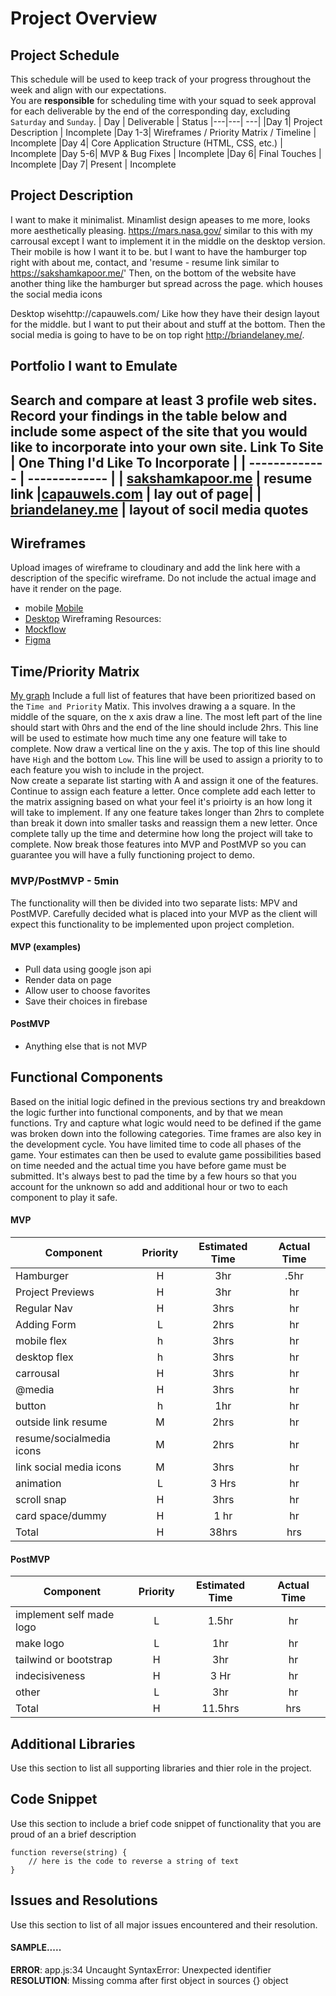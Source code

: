 # Project Overview
## Project Schedule
This schedule will be used to keep track of your progress throughout the week and align with our expectations.  
You are **responsible** for scheduling time with your squad to seek approval for each deliverable by the end of the corresponding day, excluding `Saturday` and `Sunday`.
|  Day | Deliverable | Status
|---|---| ---|
|Day 1| Project Description | Incomplete
|Day  1-3| Wireframes / Priority Matrix / Timeline | Incomplete
|Day 4| Core Application Structure (HTML, CSS, etc.) | Incomplete
|Day 5-6| MVP & Bug Fixes | Incomplete
|Day 6| Final Touches | Incomplete
|Day 7| Present | Incomplete
## Project Description
I want to make it minimalist. Minamlist design apeases to me more, looks more aesthetically pleasing. https://mars.nasa.gov/ similar to this with my carrousal except I want to implement it in the middle on the desktop version. Their mobile is how I want it to be. but I want to have the hamburger top right with about me, contact, and 'resume - resume link similar to https://sakshamkapoor.me/' 
Then, on the bottom  of the website have another thing like the hamburger but spread across the page. which houses the social media icons

Desktop wisehttp://capauwels.com/ Like how they have their design layout for the middle. but I want to put their about and stuff at the bottom. Then the social media is going to have to be on top right http://briandelaney.me/. 
## Portfolio I want to Emulate
Search and compare at least 3 profile web sites.  Record your findings in the table below and include some aspect of the site that you would like to incorporate into your own site.
Link To Site  | One Thing I'd Like To Incorporate | 
| ------------- | ------------- |
| [sakshamkapoor.me](https://sakshamkapoor.me/) | resume link
|[capauwels.com](http://capauwels.com/) | lay out of page|
| [briandelaney.me](http://briandelaney.me/) |  layout of socil media quotes
---
## Wireframes
Upload images of wireframe to cloudinary and add the link here with a description of the specific wireframe. Do not include the actual image and have it render on the page.  
- mobile [Mobile](https://res.cloudinary.com/dx3a3l6k0/image/upload/v1625866748/Handwritten_2021-07-09_173715_oxvjau.jpg)
- [Desktop](https://res.cloudinary.com/dx3a3l6k0/image/upload/v1625866389/Receipt_2021-07-09_172232_ophnrq.jpg)
Wireframing Resources:
- [Mockflow](https://mockflow.com/app/#Wireframe)
- [Figma](https://www.figma.com/)
## Time/Priority Matrix 
[My graph](https://res.cloudinary.com/dx3a3l6k0/image/upload/v1626100294/Handwritten_2021-07-12_102819_rq5ikn.jpg)
Include a full list of features that have been prioritized based on the `Time and Priority` Matix.  This involves drawing a a square.  In the middle of the square, on the x axis draw a line.  The most left part of the line should start with 0hrs and the end of the line should include 2hrs.  This line will be used to estimate how much time any one feature will take to complete. 
Now draw a vertical line on the y axis.  The top of this line should have `High` and the bottom `Low`.  This line will be used to assign a priority to to each feature you wish to include in the project.  
Now create a separate list starting with A and assign it one of the features.  Continue to assign each feature a letter.  Once complete add each letter to the matrix assigning based on what your feel it's prioirty is an how long it will take to implement. If any one feature takes longer than 2hrs to complete than break it down into smaller tasks and reassign them a new letter. 
Once complete tally up the time and determine how long the project will take to complete. Now break those features into MVP and PostMVP so you can guarantee you will have a fully functioning project to demo. 
### MVP/PostMVP - 5min
The functionality will then be divided into two separate lists: MPV and PostMVP.  Carefully decided what is placed into your MVP as the client will expect this functionality to be implemented upon project completion.  
#### MVP (examples)
- Pull data using google json api
- Render data on page 
- Allow user to choose favorites 
- Save their choices in firebase
#### PostMVP 
- Anything else that is not MVP
## Functional Components
Based on the initial logic defined in the previous sections try and breakdown the logic further into functional components, and by that we mean functions.  Try and capture what logic would need to be defined if the game was broken down into the following categories.
Time frames are also key in the development cycle.  You have limited time to code all phases of the game.  Your estimates can then be used to evalute game possibilities based on time needed and the actual time you have before game must be submitted. It's always best to pad the time by a few hours so that you account for the unknown so add and additional hour or two to each component to play it safe.
#### MVP
| Component | Priority | Estimated Time | Actual Time |
| --- | :---: |  :---: | :---: | 
| Hamburger | H | 3hr | .5hr |
| Project Previews | H | 3hr | hr |
| Regular Nav | H | 3hrs | hr |  
| Adding Form | L | 2hrs|  hr | 
| mobile flex| h | 3hrs | hr|
| desktop flex| h | 3hrs | hr|
| carrousal | H | 3hrs|  hr | 
| @media| H | 3hrs | hr | hr |
| button| h | 1hr| hr|
| outside link resume| M | 2hrs |  hr |
| resume/socialmedia icons | M | 2hrs | hr |
| link social media icons| M | 3hrs |  hr |
| animation |  L | 3 Hrs | hr|
| scroll snap| H| 3hrs | hr|
| card space/dummy| H | 1 hr| hr|
| Total | H | 38hrs| hrs |
#### PostMVP
| Component | Priority | Estimated Time | Actual Time |
| --- | :---: |  :---: | :---: | 
|  implement self made logo| L | 1.5hr |  hr |
|  make logo | L | 1hr |  hr |
| tailwind or bootstrap| H | 3hr | hr |
| indecisiveness |  H | 3 Hr | hr|
|other| L | 3hr| hr
| Total | H | 11.5hrs| hrs |
## Additional Libraries
 Use this section to list all supporting libraries and thier role in the project. 
## Code Snippet
Use this section to include a brief code snippet of functionality that you are proud of an a brief description  
```
function reverse(string) {
	// here is the code to reverse a string of text
}
```
## Issues and Resolutions
 Use this section to list of all major issues encountered and their resolution.
#### SAMPLE.....
**ERROR**: app.js:34 Uncaught SyntaxError: Unexpected identifier                                
**RESOLUTION**: Missing comma after first object in sources {} object